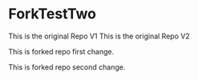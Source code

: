 # ForkTestTwo

This is the original Repo V1
This is the original Repo V2

This is forked repo first change.

This is forked repo second change.

